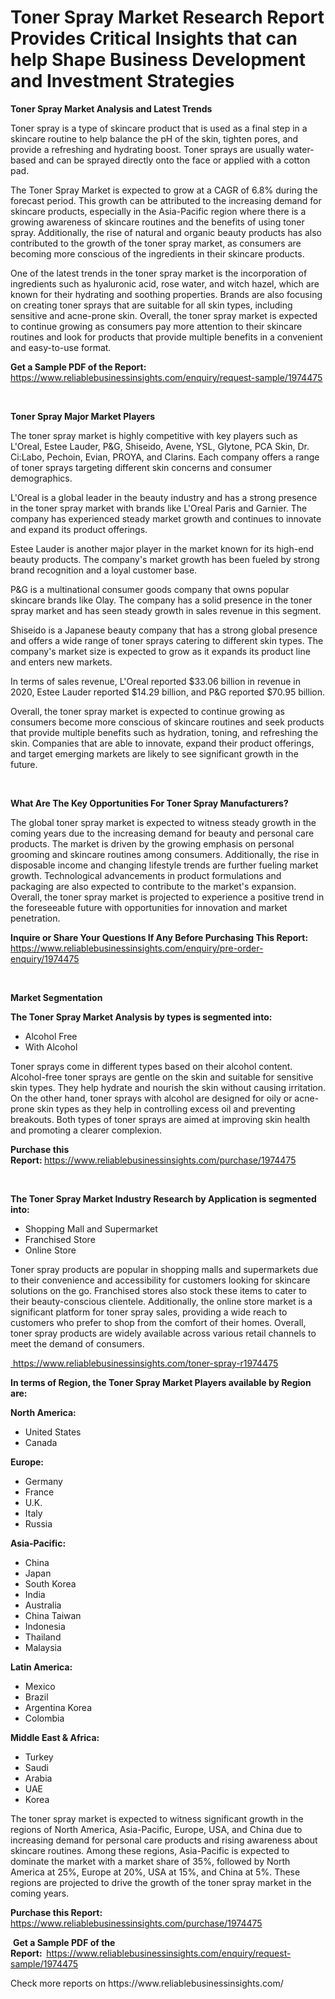 <p><h1>Toner Spray Market Research Report Provides Critical Insights that can help Shape Business Development and Investment Strategies</h1></p><p><strong>Toner Spray Market Analysis and Latest Trends</strong></p>
<p><p>Toner spray is a type of skincare product that is used as a final step in a skincare routine to help balance the pH of the skin, tighten pores, and provide a refreshing and hydrating boost. Toner sprays are usually water-based and can be sprayed directly onto the face or applied with a cotton pad.</p><p>The Toner Spray Market is expected to grow at a CAGR of 6.8% during the forecast period. This growth can be attributed to the increasing demand for skincare products, especially in the Asia-Pacific region where there is a growing awareness of skincare routines and the benefits of using toner spray. Additionally, the rise of natural and organic beauty products has also contributed to the growth of the toner spray market, as consumers are becoming more conscious of the ingredients in their skincare products.</p><p>One of the latest trends in the toner spray market is the incorporation of ingredients such as hyaluronic acid, rose water, and witch hazel, which are known for their hydrating and soothing properties. Brands are also focusing on creating toner sprays that are suitable for all skin types, including sensitive and acne-prone skin. Overall, the toner spray market is expected to continue growing as consumers pay more attention to their skincare routines and look for products that provide multiple benefits in a convenient and easy-to-use format.</p></p>
<p><strong>Get a Sample PDF of the Report:&nbsp;</strong> <a href="https://www.reliablebusinessinsights.com/enquiry/request-sample/1974475">https://www.reliablebusinessinsights.com/enquiry/request-sample/1974475</a></p>
<p>&nbsp;</p>
<p><strong>Toner Spray Major Market Players</strong></p>
<p><p>The toner spray market is highly competitive with key players such as L'Oreal, Estee Lauder, P&G, Shiseido, Avene, YSL, Glytone, PCA Skin, Dr. Ci:Labo, Pechoin, Evian, PROYA, and Clarins. Each company offers a range of toner sprays targeting different skin concerns and consumer demographics.</p><p>L'Oreal is a global leader in the beauty industry and has a strong presence in the toner spray market with brands like L'Oreal Paris and Garnier. The company has experienced steady market growth and continues to innovate and expand its product offerings.</p><p>Estee Lauder is another major player in the market known for its high-end beauty products. The company's market growth has been fueled by strong brand recognition and a loyal customer base.</p><p>P&G is a multinational consumer goods company that owns popular skincare brands like Olay. The company has a solid presence in the toner spray market and has seen steady growth in sales revenue in this segment.</p><p>Shiseido is a Japanese beauty company that has a strong global presence and offers a wide range of toner sprays catering to different skin types. The company's market size is expected to grow as it expands its product line and enters new markets.</p><p>In terms of sales revenue, L'Oreal reported $33.06 billion in revenue in 2020, Estee Lauder reported $14.29 billion, and P&G reported $70.95 billion.</p><p>Overall, the toner spray market is expected to continue growing as consumers become more conscious of skincare routines and seek products that provide multiple benefits such as hydration, toning, and refreshing the skin. Companies that are able to innovate, expand their product offerings, and target emerging markets are likely to see significant growth in the future.</p></p>
<p>&nbsp;</p>
<p><strong>What Are The Key Opportunities For Toner Spray Manufacturers?</strong></p>
<p><p>The global toner spray market is expected to witness steady growth in the coming years due to the increasing demand for beauty and personal care products. The market is driven by the growing emphasis on personal grooming and skincare routines among consumers. Additionally, the rise in disposable income and changing lifestyle trends are further fueling market growth. Technological advancements in product formulations and packaging are also expected to contribute to the market's expansion. Overall, the toner spray market is projected to experience a positive trend in the foreseeable future with opportunities for innovation and market penetration.</p></p>
<p><strong>Inquire or Share Your Questions If Any Before Purchasing This Report:</strong> <a href="https://www.reliablebusinessinsights.com/enquiry/pre-order-enquiry/1974475">https://www.reliablebusinessinsights.com/enquiry/pre-order-enquiry/1974475</a></p>
<p>&nbsp;</p>
<p><strong>Market Segmentation</strong></p>
<p><strong>The Toner Spray Market Analysis by types is segmented into:</strong></p>
<p><ul><li>Alcohol Free</li><li>With Alcohol</li></ul></p>
<p><p>Toner sprays come in different types based on their alcohol content. Alcohol-free toner sprays are gentle on the skin and suitable for sensitive skin types. They help hydrate and nourish the skin without causing irritation. On the other hand, toner sprays with alcohol are designed for oily or acne-prone skin types as they help in controlling excess oil and preventing breakouts. Both types of toner sprays are aimed at improving skin health and promoting a clearer complexion.</p></p>
<p><strong>Purchase this Report:&nbsp;</strong><a href="https://www.reliablebusinessinsights.com/purchase/1974475">https://www.reliablebusinessinsights.com/purchase/1974475</a></p>
<p>&nbsp;</p>
<p><strong>The Toner Spray Market Industry Research by Application is segmented into:</strong></p>
<p><ul><li>Shopping Mall and Supermarket</li><li>Franchised Store</li><li>Online Store</li></ul></p>
<p><p>Toner spray products are popular in shopping malls and supermarkets due to their convenience and accessibility for customers looking for skincare solutions on the go. Franchised stores also stock these items to cater to their beauty-conscious clientele. Additionally, the online store market is a significant platform for toner spray sales, providing a wide reach to customers who prefer to shop from the comfort of their homes. Overall, toner spray products are widely available across various retail channels to meet the demand of consumers.</p></p>
<p><a href="https://www.reliablebusinessinsights.com/toner-spray-r1974475">&nbsp;https://www.reliablebusinessinsights.com/toner-spray-r1974475</a></p>
<p><strong>In terms of Region, the Toner Spray Market Players available by Region are:</strong></p>
<p>
    <p> <strong> North America: </strong>
        <ul>
            <li>United States</li>
            <li>Canada</li>
        </ul>
        </p> 
    <p> <strong> Europe: </strong>
        <ul>
            <li>Germany</li>
            <li>France</li>
            <li>U.K.</li>
            <li>Italy</li>
            <li>Russia</li>
        </ul>
        </p> 
    <p> <strong> Asia-Pacific: </strong>
        <ul>
            <li>China</li>
            <li>Japan</li>
            <li>South Korea</li>
            <li>India</li>
            <li>Australia</li>
            <li>China Taiwan</li>
            <li>Indonesia</li>
            <li>Thailand</li>
            <li>Malaysia</li>
        </ul>
        </p> 
    <p> <strong> Latin America: </strong>
        <ul>
            <li>Mexico</li>
            <li>Brazil</li>
            <li>Argentina Korea</li>
            <li>Colombia</li>
        </ul>
        </p> 
    <p> <strong> Middle East & Africa: </strong>
        <ul>
            <li>Turkey</li>
            <li>Saudi</li>
            <li>Arabia</li>
            <li>UAE</li>
            <li>Korea</li>
        </ul>
    </p>
    </p>
<p><p>The toner spray market is expected to witness significant growth in the regions of North America, Asia-Pacific, Europe, USA, and China due to increasing demand for personal care products and rising awareness about skincare routines. Among these regions, Asia-Pacific is expected to dominate the market with a market share of 35%, followed by North America at 25%, Europe at 20%, USA at 15%, and China at 5%. These regions are projected to drive the growth of the toner spray market in the coming years.</p></p>
<p><strong>Purchase this Report: </strong><a href="https://www.reliablebusinessinsights.com/purchase/1974475">https://www.reliablebusinessinsights.com/purchase/1974475</a></p>
<p>&nbsp;<strong>Get a Sample PDF of the Report:&nbsp;&nbsp;</strong><a href="https://www.reliablebusinessinsights.com/enquiry/request-sample/1974475">https://www.reliablebusinessinsights.com/enquiry/request-sample/1974475</a></p>
<p><strong></strong></p>
<p>Check more reports on https://www.reliablebusinessinsights.com/</p>
